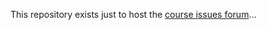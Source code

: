This repository exists just to host the [course issues forum](https://github.com/susanBuck/e15-spring22/issues)...
